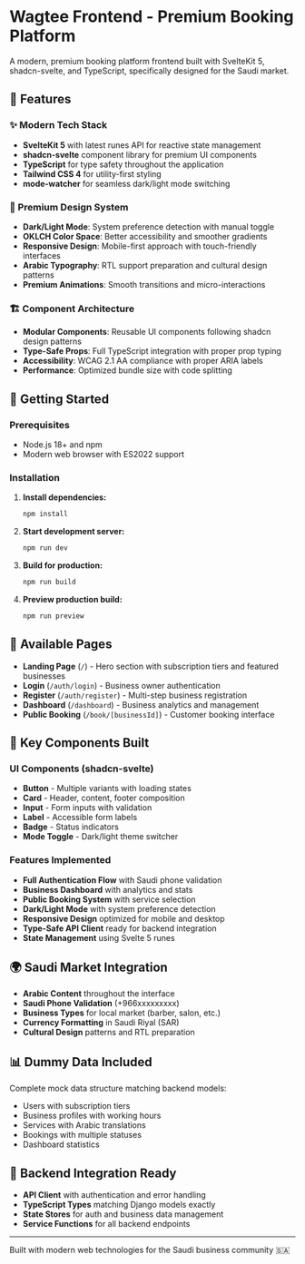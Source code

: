 # Wagtee Frontend - Premium Booking Platform

A modern, premium booking platform frontend built with SvelteKit 5, shadcn-svelte, and TypeScript, specifically designed for the Saudi market.

## 🚀 Features

### ✨ Modern Tech Stack
- **SvelteKit 5** with latest runes API for reactive state management
- **shadcn-svelte** component library for premium UI components
- **TypeScript** for type safety throughout the application
- **Tailwind CSS 4** for utility-first styling
- **mode-watcher** for seamless dark/light mode switching

### 🎨 Premium Design System
- **Dark/Light Mode**: System preference detection with manual toggle
- **OKLCH Color Space**: Better accessibility and smoother gradients
- **Responsive Design**: Mobile-first approach with touch-friendly interfaces
- **Arabic Typography**: RTL support preparation and cultural design patterns
- **Premium Animations**: Smooth transitions and micro-interactions

### 🏗️ Component Architecture
- **Modular Components**: Reusable UI components following shadcn design patterns
- **Type-Safe Props**: Full TypeScript integration with proper prop typing
- **Accessibility**: WCAG 2.1 AA compliance with proper ARIA labels
- **Performance**: Optimized bundle size with code splitting

## 🚀 Getting Started

### Prerequisites
- Node.js 18+ and npm
- Modern web browser with ES2022 support

### Installation

1. **Install dependencies:**
   ```bash
   npm install
   ```

2. **Start development server:**
   ```bash
   npm run dev
   ```

3. **Build for production:**
   ```bash
   npm run build
   ```

4. **Preview production build:**
   ```bash
   npm run preview
   ```

## 📱 Available Pages

- **Landing Page** (`/`) - Hero section with subscription tiers and featured businesses
- **Login** (`/auth/login`) - Business owner authentication
- **Register** (`/auth/register`) - Multi-step business registration
- **Dashboard** (`/dashboard`) - Business analytics and management
- **Public Booking** (`/book/[businessId]`) - Customer booking interface

## 🎨 Key Components Built

### UI Components (shadcn-svelte)
- **Button** - Multiple variants with loading states
- **Card** - Header, content, footer composition
- **Input** - Form inputs with validation
- **Label** - Accessible form labels
- **Badge** - Status indicators
- **Mode Toggle** - Dark/light theme switcher

### Features Implemented
- **Full Authentication Flow** with Saudi phone validation
- **Business Dashboard** with analytics and stats
- **Public Booking System** with service selection
- **Dark/Light Mode** with system preference detection
- **Responsive Design** optimized for mobile and desktop
- **Type-Safe API Client** ready for backend integration
- **State Management** using Svelte 5 runes

## 🌍 Saudi Market Integration

- **Arabic Content** throughout the interface
- **Saudi Phone Validation** (+966xxxxxxxxx)
- **Business Types** for local market (barber, salon, etc.)
- **Currency Formatting** in Saudi Riyal (SAR)
- **Cultural Design** patterns and RTL preparation

## 📊 Dummy Data Included

Complete mock data structure matching backend models:
- Users with subscription tiers
- Business profiles with working hours
- Services with Arabic translations
- Bookings with multiple statuses
- Dashboard statistics

## 🔗 Backend Integration Ready

- **API Client** with authentication and error handling
- **TypeScript Types** matching Django models exactly
- **State Stores** for auth and business data management
- **Service Functions** for all backend endpoints

---

Built with modern web technologies for the Saudi business community 🇸🇦
